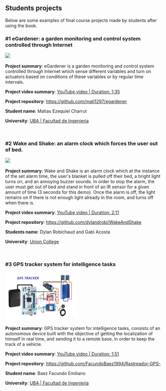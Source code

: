 ## Students projects 

Below are some examples of final course projects made by students after using the book.

### #1 eGardener: a garden monitoring and control system controlled through Internet

<img src="https://github.com/armBookCodeExamples/StudentsProjects/blob/main/eGardener.png" style="width:45%;">

**Project summary**: eGardener is a garden monitoring and control system controlled through Internet which sense different variables and turn on actuators based on conditions of these variables or by regular time intervals.

**Project video summary**: [YouTube video | Duration: 1:35](https://youtu.be/BZyBL0NqB34)

**Project repository**: https://github.com/mati1297/egardener

**Student name**: Matias Ezequiel Charrut

**University**: [UBA | Facultad de Ingeniería](https://www.fi.uba.ar/)

<br>

### #2 Wake and Shake: an alarm clock which forces the user out of bed.

<img src="https://github.com/armBookCodeExamples/StudentsProjects/blob/main/wakeandshakepic.png" style="width:45%;">

**Project summary**: Wake and Shake is an alarm clock which at the instance of the set alarm time, the user's blanket is pulled off their bed, a bright light turns on, and an annoying buzzer sounds. In order to stop the alarm, the user must get out of bed and stand in front of an IR sensor for a given amount of time (3 seconds for this demo). Once the alarm is off, the light remains on if there is not enough light already in the room, and turns off when there is.

**Project video summary**: [YouTube video | Duration: 2:11](https://youtu.be/qOXlusPb564)

**Project repository**: https://github.com/dylandrobi/WakeAndShake

**Students name**: Dylan Robichaud and Gabi Acosta

**University**: [Union College](https://www.union.edu/ecbe)

<br>

### #3 GPS tracker system for intelligence tasks

<img src="Rastreador GPS Hardware.jpg" style="width:45%;">

**Project summary**: GPS tracker system for intelligence tasks, consists of an autonomous device built with the objective of getting the localization of himself in real time, and sending it to a remote base, in order to keep the track of a vehicle.

**Project video summary**: [YouTube video | Duration: 1:51](https://www.youtube.com/watch?v=9S-8hwkwxjU)

**Project repository**: https://github.com/FacundoBaez1994/Rastreador-GPS-

**Student name**: Baez Facundo Emiliano

**University**: [UBA | Facultad de Ingeniería](https://www.fi.uba.ar/)

